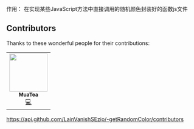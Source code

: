 作用：
在实现某些JavaScript方法中直接调用的随机颜色封装好的函数js文件
## Contributors

Thanks to these wonderful people for their contributions:

<!-- ALL-CONTRIBUTORS-LIST:START - Do not remove or modify this section -->
<!-- prettier-ignore -->
<!-- markdownlint-disable -->
<table>
  <tr>
    <td align="center"><a href="https://github.com/MuaTea"><img src="https://avatars.githubusercontent.com/MuaTea?v=4" width="100px;" alt=""/><br /><sub><b>MuaTea</b></sub></a><br /><a href="https://github.com/-getRandomColor/commits?author=LainVanishSEzio" title="Code">💻</a></td>
    <!-- Repeat for each contributor -->
  </tr>
</table>
<!-- ALL-CONTRIBUTORS-LIST:END -->

https://api.github.com/LainVanishSEzio/-getRandomColor/contributors
